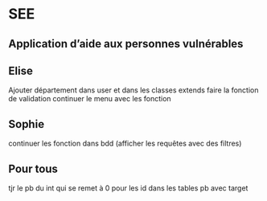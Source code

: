 # SEE
## Application d’aide aux personnes vulnérables

## Elise
Ajouter département dans user et dans les classes extends 
faire la fonction de validation
continuer le menu avec les fonction


## Sophie
continuer les fonction dans bdd (afficher les requêtes avec des filtres)
 
## Pour tous
tjr le pb du int qui se remet à 0 pour les id dans les tables 
pb avec target 